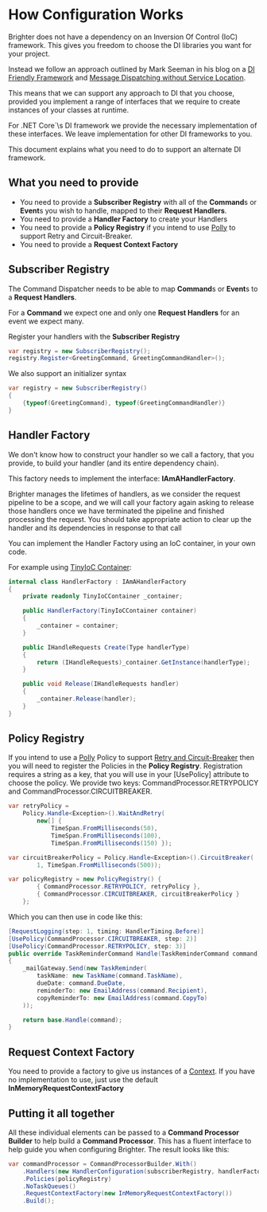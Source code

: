 # How Configuration Works

Brighter does not have a dependency on an Inversion Of Control (IoC) framework. This gives you freedom to choose the DI libraries you want for your project.

Instead we follow an approach outlined by Mark Seeman in his blog on a [DI Friendly
Framework](http://blog.ploeh.dk/2014/05/19/di-friendly-framework/) and
[Message Dispatching without Service
Location](http://blog.ploeh.dk/2011/09/19/MessageDispatchingwithoutServiceLocation/).

This means that we can support any approach to DI that you choose, provided you implement a range of interfaces that we require to create instances of your classes at runtime.

For .NET Core`\s DI framework we provide the necessary implementation of these interfaces. We leave implementation for other DI frameworks to you.

This document explains  what you need to do to support an alternate DI framework.

## What you need to provide

-   You need to provide a **Subscriber Registry** with all of the  **Command**s or **Event**s you wish to handle, mapped to their **Request Handlers**.
-   You need to provide a **Handler Factory** to create your Handlers
-   You need to provide a **Policy Registry** if you intend to use [Polly](https://github.com/App-vNext/Polly) to support Retry and
    Circuit-Breaker.
-   You need to provide a **Request Context Factory**

## Subscriber Registry

The Command Dispatcher needs to be able to map **Command**s or **Event**s to a **Request Handlers**. 

For a **Command** we expect one and only one **Request Handlers** for an event we expect many. 

Register your handlers with the **Subscriber Registry**

``` csharp
var registry = new SubscriberRegistry();
registry.Register<GreetingCommand, GreetingCommandHandler>();
```

We also support an initializer syntax

``` csharp
var registry = new SubscriberRegistry()
{
    {typeof(GreetingCommand), typeof(GreetingCommandHandler)}
}
```

## Handler Factory

We don\'t know how to construct your handler so we call a factory, that you provide, to build your handler (and its entire dependency chain). 

This factory needs to implement the interface:  **IAmAHandlerFactory**.

Brighter manages the lifetimes of handlers, as we consider the request pipeline to be a scope, and we will call your factory again asking to release those handlers once we have terminated the pipeline and finished processing the request. You should take appropriate action to clear up the handler and its dependencies in response to that call

You can implement the Handler Factory using an IoC container, in your own code. 

For example using [TinyIoC
Container](https://github.com/grumpydev/TinyIoC):

``` csharp
internal class HandlerFactory : IAmAHandlerFactory
{
    private readonly TinyIoCContainer _container;

    public HandlerFactory(TinyIoCContainer container)
    {
        _container = container;
    }

    public IHandleRequests Create(Type handlerType)
    {
        return (IHandleRequests)_container.GetInstance(handlerType);
    }

    public void Release(IHandleRequests handler)
    {
        _container.Release(handler);
    }
}
```

## Policy Registry

If you intend to use a [Polly](https://github.com/App-vNext/Polly)
Policy to support [Retry and Circuit-Breaker](PolicyRetryAndCircuitBreaker.html) then you will need to register the Policies in the **Policy Registry**. Registration requires a string as a key, that you will use in your \[UsePolicy\] attribute to choose the policy. We provide two keys:
CommandProcessor.RETRYPOLICY and CommandProcessor.CIRCUITBREAKER.

``` csharp
var retryPolicy = 
	Policy.Handle<Exception>().WaitAndRetry(
		new[] { 
			TimeSpan.FromMilliseconds(50), 
			TimeSpan.FromMilliseconds(100), 
			TimeSpan.FromMilliseconds(150) });

var circuitBreakerPolicy = Policy.Handle<Exception>().CircuitBreaker(
		1, TimeSpan.FromMilliseconds(500));

var policyRegistry = new PolicyRegistry() { 
		{ CommandProcessor.RETRYPOLICY, retryPolicy }, 
		{ CommandProcessor.CIRCUITBREAKER, circuitBreakerPolicy } 
	};
```

Which you can then use in code like this:

``` csharp
[RequestLogging(step: 1, timing: HandlerTiming.Before)]
[UsePolicy(CommandProcessor.CIRCUITBREAKER, step: 2)]
[UsePolicy(CommandProcessor.RETRYPOLICY, step: 3)]
public override TaskReminderCommand Handle(TaskReminderCommand command)
{
    _mailGateway.Send(new TaskReminder(
        taskName: new TaskName(command.TaskName),
        dueDate: command.DueDate,
        reminderTo: new EmailAddress(command.Recipient),
        copyReminderTo: new EmailAddress(command.CopyTo)
    ));

    return base.Handle(command);
}
```

## Request Context Factory

You need to provide a factory to give us instances of a [Context](UsingTheContextBag.html). If you have no implementation to use, just use the default **InMemoryRequestContextFactory**

## Putting it all together

All these individual elements can be passed to a **Command Processor Builder** to help build a **Command Processor**. This has a fluent interface to help guide you when configuring Brighter. The result looks like this:

``` csharp
var commandProcessor = CommandProcessorBuilder.With()
    .Handlers(new HandlerConfiguration(subscriberRegistry, handlerFactory))
    .Policies(policyRegistry)
    .NoTaskQueues()
    .RequestContextFactory(new InMemoryRequestContextFactory())
    .Build();
```

